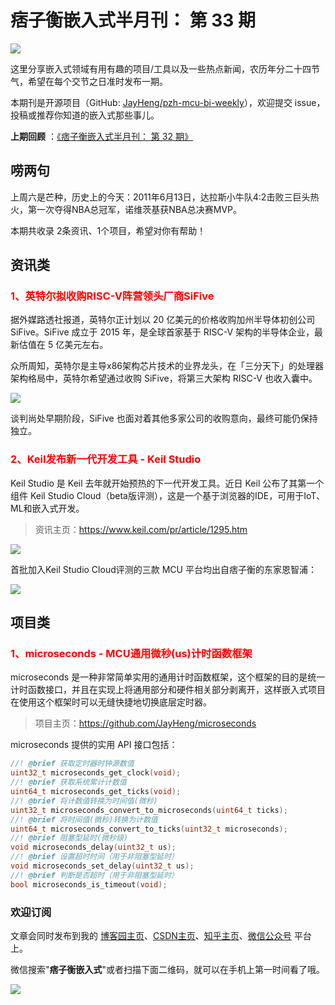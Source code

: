 # 痞子衡嵌入式半月刊： 第 33 期

![](http://henjay724.com/image/cnblogs/pzh_mcu_bi_weekly.PNG)

这里分享嵌入式领域有用有趣的项目/工具以及一些热点新闻，农历年分二十四节气，希望在每个交节之日准时发布一期。

本期刊是开源项目（GitHub: [JayHeng/pzh-mcu-bi-weekly](https://github.com/JayHeng/pzh-mcu-bi-weekly)），欢迎提交 issue，投稿或推荐你知道的嵌入式那些事儿。

**上期回顾** ：[《痞子衡嵌入式半月刊： 第 32 期》](https://www.cnblogs.com/henjay724/p/14827850.html)

## 唠两句

上周六是芒种，历史上的今天：2011年6月13日，达拉斯小牛队4:2击败三巨头热火，第一次夺得NBA总冠军，诺维茨基获NBA总决赛MVP。

本期共收录 2条资讯、1个项目，希望对你有帮助！

## 资讯类

### <font color="red">1、英特尔拟收购RISC-V阵营领头厂商SiFive</font>

据外媒路透社报道，英特尔正计划以 20 亿美元的价格收购加州半导体初创公司 SiFive。SiFive 成立于 2015 年，是全球首家基于 RISC-V 架构的半导体企业，最新估值在 5 亿美元左右。

众所周知，英特尔是主导x86架构芯片技术的业界龙头，在「三分天下」的处理器架构格局中，英特尔希望通过收购 SiFive，将第三大架构 RISC-V 也收入囊中。

![](http://henjay724.com/image/biweekly20210613/Intel_RISC-V.PNG)

谈判尚处早期阶段，SiFive 也面对着其他多家公司的收购意向，最终可能仍保持独立。

### <font color="red">2、Keil发布新一代开发工具 - Keil Studio</font>

Keil Studio 是 Keil 去年就开始预热的下一代开发工具。近日 Keil 公布了其第一个组件 Keil Studio Cloud（beta版评测），这是一个基于浏览器的IDE，可用于IoT、ML和嵌入式开发。

> 资讯主页：https://www.keil.com/pr/article/1295.htm

![](http://henjay724.com/image/biweekly20210613/Keil_Studio_Cloud.PNG)

首批加入Keil Studio Cloud评测的三款 MCU 平台均出自痞子衡的东家恩智浦：

![](http://henjay724.com/image/biweekly20210613/Keil_Studio_Cloud_HW.PNG)

## 项目类

### <font color="red">1、microseconds - MCU通用微秒(us)计时函数框架</font>

microseconds 是一种非常简单实用的通用计时函数框架，这个框架的目的是统一计时函数接口，并且在实现上将通用部分和硬件相关部分剥离开，这样嵌入式项目在使用这个框架时可以无缝快捷地切换底层定时器。

> 项目主页：https://github.com/JayHeng/microseconds

microseconds 提供的实用 API 接口包括：

```C
//! @brief 获取定时器时钟源数值
uint32_t microseconds_get_clock(void);
//! @brief 获取系统累计计数值
uint64_t microseconds_get_ticks(void);
//! @brief 将计数值转换为时间值(微秒)
uint32_t microseconds_convert_to_microseconds(uint64_t ticks);
//! @brief 将时间值(微秒)转换为计数值
uint64_t microseconds_convert_to_ticks(uint32_t microseconds);
//! @brief 阻塞型延时(微秒级)
void microseconds_delay(uint32_t us);
//! @brief 设置超时时间（用于非阻塞型延时）
void microseconds_set_delay(uint32_t us);
//! @brief 判断是否超时（用于非阻塞型延时）
bool microseconds_is_timeout(void);
```


### 欢迎订阅

文章会同时发布到我的 [博客园主页](https://www.cnblogs.com/henjay724/)、[CSDN主页](https://blog.csdn.net/henjay724)、[知乎主页](https://www.zhihu.com/people/henjay724)、[微信公众号](http://weixin.sogou.com/weixin?type=1&query=痞子衡嵌入式) 平台上。

微信搜索"__痞子衡嵌入式__"或者扫描下面二维码，就可以在手机上第一时间看了哦。

![](http://henjay724.com/image/github/pzhMcu_qrcode_258x258.jpg)

